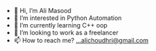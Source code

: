 - 👋 Hi, I’m Ali Masood
- 👀 I’m interested in Python Automation
- 🌱 I’m currently learning C++ oop
- 💞️ I’m looking to work as a freelancer
- 📫 How to reach me? ...alichoudhri@gmail.com

<!---
AliMasoodOffical/AliMasoodOffical is a ✨ special ✨ repository because its `README.md` (this file) appears on your GitHub profile.
You can click the Preview link to take a look at your changes.
--->
